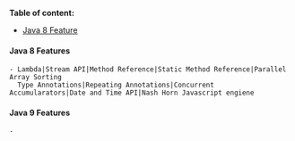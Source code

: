 **Table of content:**

- [Java 8 Feature](#java8)

<a id="java8"></a>

#### Java 8 Features

    - Lambda|Stream API|Method Reference|Static Method Reference|Parallel Array Sorting
      Type Annotations|Repeating Annotations|Concurrent Accumularators|Date and Time API|Nash Horn Javascript engiene

<a id="java8"></a>

#### Java 9 Features

    -
